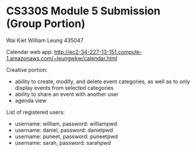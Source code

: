 # CS330S Module 5 Submission (Group Portion)
Wai Kiet William Leung
435047

Calendar web app: http://ec2-34-227-13-151.compute-1.amazonaws.com/~leungwkw/calendar.html

Creative portion:
- ability to create, modify, and delete event categories, as well as to only display events from selected categories
- ability to share an event with another user
- agenda view

List of registered users:
- username: william, password: williampwd
- username: daniel, password: danielpwd
- username: puneet, password: puneetpwd
- username: sarah, password: sarahpwd